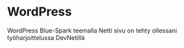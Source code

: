 # WordPress
WordPress Blue-Spark teemalla
Netti sivu on tehty ollessani työharjoittelussa DevNetillä
